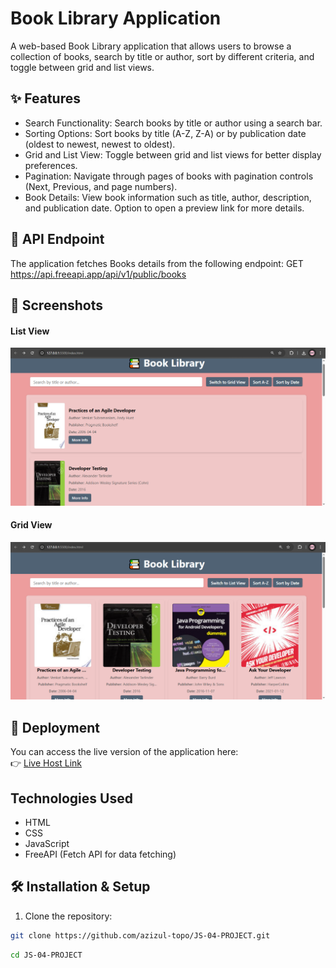 # Book Library Application

A web-based Book Library application that allows users to browse a collection of books, search by title or author, sort by different criteria, and toggle between grid and list views.

## ✨ Features
 - Search Functionality: Search books by title or author using a search bar.
 - Sorting Options: Sort books by title (A-Z, Z-A) or by publication date (oldest to newest, newest to oldest).
 - Grid and List View: Toggle between grid and list views for better display preferences.
 - Pagination: Navigate through pages of books with pagination controls (Next, Previous, and page numbers).
 - Book Details: View book information such as title, author, description, and publication date. Option to open a preview link for more details.

## 📡 API Endpoint
The application fetches Books details from the following endpoint:
GET https://api.freeapi.app/api/v1/public/books

## 📸 Screenshots
#### List View
![alt text](image.png)

#### Grid View
![alt text](image-1.png)

## 🚀 Deployment
You can access the live version of the application here:  
👉 [Live Host Link](https://azizul-topo.github.io/JS-04-PROJECT/)
## Technologies Used
- HTML
- CSS
- JavaScript 
- FreeAPI (Fetch API for data fetching)


## 🛠 Installation & Setup

1. Clone the repository:
```bash
git clone https://github.com/azizul-topo/JS-04-PROJECT.git
```

```bash
cd JS-04-PROJECT
```

